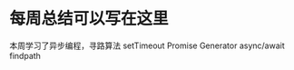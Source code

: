 <!--
 * @Author: yangbo04
 * @Date: 2020-04-15 12:31:03
 * @LastEditTime: 2020-06-26 11:26:02
 * @LastEditors: yangbo04
--> 
# 每周总结可以写在这里
本周学习了异步编程，寻路算法
setTimeout
Promise
Generator
async/await
findpath
